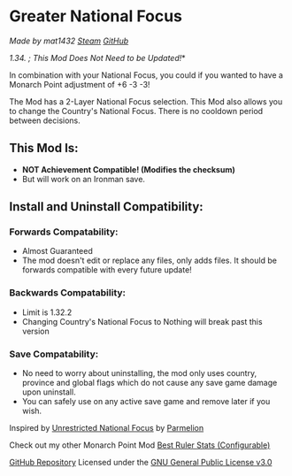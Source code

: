 # Greater National Focus
*Made by mat1432 [Steam](https://steamcommunity.com/id/mat1432/) [GitHub](/../../../)*

**1.34.* ; This Mod Does Not Need to be Updated!**

In combination with your National Focus, you could if you wanted to have a Monarch Point adjustment of +6 -3 -3!

The Mod has a 2-Layer National Focus selection.
This Mod also allows you to change the Country's National Focus.
There is no cooldown period between decisions.

## This Mod Is:
- **NOT Achievement Compatible! (Modifies the checksum)**
- But will work on an Ironman save.

## Install and Uninstall Compatibility:
### Forwards Compatability:
- Almost Guaranteed
- The mod doesn't edit or replace any files, only adds files. It should be forwards compatible with every future update!
### Backwards Compatability:
- Limit is 1.32.2
- Changing Country's National Focus to Nothing will break past this version
### Save Compatability:
- No need to worry about uninstalling, the mod only uses country, province and global flags which do not cause any save game damage upon uninstall.
- You can safely use on any active save game and remove later if you wish.

Inspired by [Unrestricted National Focus](https://steamcommunity.com/sharedfiles/filedetails/?id=2651777132) by [Parmelion](https://steamcommunity.com/profiles/76561198055745620)

Check out my other Monarch Point Mod [Best Ruler Stats (Configurable)](https://steamcommunity.com/sharedfiles/filedetails/?id=2909893816)

[GitHub Repository](/../../)
Licensed under the [GNU General Public License v3.0](/LICENSE)
